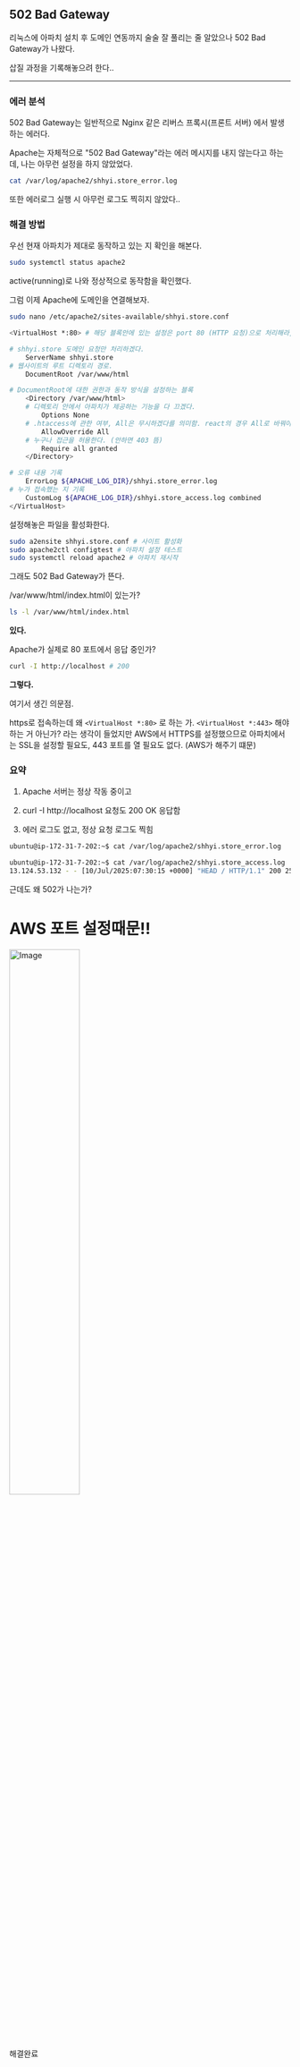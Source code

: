 ## 502 Bad Gateway

리눅스에 아파치 설치 후 도메인 연동까지 술술 잘 풀리는 줄 알았으나 502 Bad Gateway가 나왔다.

삽질 과정을 기록해놓으려 한다..

---

### 에러 분석

502 Bad Gateway는 일반적으로 Nginx 같은 리버스 프록시(프론트 서버) 에서 발생하는 에러다.

Apache는 자체적으로 "502 Bad Gateway"라는 에러 메시지를 내지 않는다고 하는데, 나는 아무런 설정을 하지 않았었다.

```bash
cat /var/log/apache2/shhyi.store_error.log
```

또한 에러로그 실행 시 아무런 로그도 찍히지 않았다..

### 해결 방법

우선 현재 아파치가 제대로 동작하고 있는 지 확인을 해본다.

```bash
sudo systemctl status apache2
```

active(running)로 나와 정상적으로 동작함을 확인했다.

그럼 이제 Apache에 도메인을 연결해보자.

```bash
sudo nano /etc/apache2/sites-available/shhyi.store.conf
```

```bash
<VirtualHost *:80> # 해당 블록안에 있는 설정은 port 80 (HTTP 요청)으로 처리해라, 443의 경우 SSL(https://)은 port 443임

# shhyi.store 도메인 요청만 처리하겠다.
    ServerName shhyi.store
# 웹사이트의 루트 디렉토리 경로.
    DocumentRoot /var/www/html

# DocumentRoot에 대한 권한과 동작 방식을 설정하는 블록
    <Directory /var/www/html>
    # 디렉토리 안에서 아파치가 제공하는 기능을 다 끄겠다.
        Options None
    # .htaccess에 관한 여부, All은 무시하겠다를 의미함. react의 경우 All로 바꿔야 함 (.htaccess을 허용함)
        AllowOverride All
    # 누구나 접근을 허용한다. (안하면 403 뜸)
        Require all granted
    </Directory>

# 오류 내용 기록
    ErrorLog ${APACHE_LOG_DIR}/shhyi.store_error.log
# 누가 접속했는 지 기록
    CustomLog ${APACHE_LOG_DIR}/shhyi.store_access.log combined
</VirtualHost>
```

설정해놓은 파일을 활성화한다.

```bash
sudo a2ensite shhyi.store.conf # 사이트 활성화
sudo apache2ctl configtest # 아파치 설정 테스트
sudo systemctl reload apache2 # 아파치 재시작
```

그래도 502 Bad Gateway가 뜬다.

/var/www/html/index.html이 있는가?

```bash
ls -l /var/www/html/index.html
```

**있다.**

Apache가 실제로 80 포트에서 응답 중인가?

```bash
curl -I http://localhost # 200
```

**그렇다.**

여기서 생긴 의문점.

https로 접속하는데 왜 `<VirtualHost *:80>` 로 하는 가. `<VirtualHost *:443>` 해야하는 거 아닌가? 라는 생각이 들었지만 AWS에서 HTTPS를 설정했으므로 아파치에서는 SSL을 설정할 필요도, 443 포트를 열 필요도 없다. (AWS가 해주기 떄문)

### 요약

1. Apache 서버는 정상 작동 중이고

2. curl -I http://localhost 요청도 200 OK 응답함

3. 에러 로그도 없고, 정상 요청 로그도 찍힘

```bash
ubuntu@ip-172-31-7-202:~$ cat /var/log/apache2/shhyi.store_error.log

ubuntu@ip-172-31-7-202:~$ cat /var/log/apache2/shhyi.store_access.log
13.124.53.132 - - [10/Jul/2025:07:30:15 +0000] "HEAD / HTTP/1.1" 200 255 "-" "curl/8.5.0"
```

근데도 왜 502가 나는가?

# AWS 포트 설정때문!!

<img width="50%" height="50%" alt="Image" src="https://github-production-user-asset-6210df.s3.amazonaws.com/63100352/465030954-e4d94553-073b-427f-9d63-c3268dd5eae7.png?X-Amz-Algorithm=AWS4-HMAC-SHA256&X-Amz-Credential=AKIAVCODYLSA53PQK4ZA%2F20250711%2Fus-east-1%2Fs3%2Faws4_request&X-Amz-Date=20250711T015000Z&X-Amz-Expires=300&X-Amz-Signature=5485599a0fa7f32fa94cbe60bb40f2bd21bda953381b3b76928aba65630e1e6d&X-Amz-SignedHeaders=host" />

해결완료
